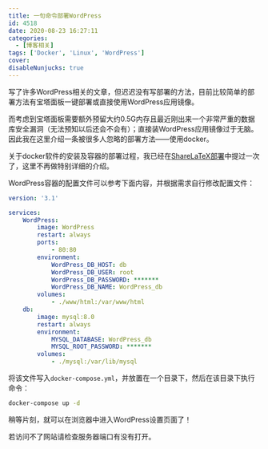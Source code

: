 ```yaml
---
title: 一句命令部署WordPress
id: 4518
date: 2020-08-23 16:27:11
categories:
  - [博客相关]
tags: ['Docker', 'Linux', 'WordPress']
cover: 
disableNunjucks: true
---
```


写了许多WordPress相关的文章，但迟迟没有写部署的方法，目前比较简单的部署方法有宝塔面板一键部署或直接使用WordPress应用镜像。

而考虑到宝塔面板需要额外预留大约0.5G内存且最近刚出来一个非常严重的数据库安全漏洞（无法预知以后还会不会有）；直接装WordPress应用镜像过于无脑。因此我在这里介绍一条被很多人忽略的部署方法——使用docker。


关于docker软件的安装及容器的部署过程，我已经在[ShareLaTeX部署](https://blog.fyz666.xyz/blog/186/)中提过一次了，这里不再做特别详细的介绍。


WordPress容器的配置文件可以参考下面内容，并根据需求自行修改配置文件：

```yaml
version: '3.1'

services:
    WordPress:
        image: WordPress
        restart: always
        ports: 
            - 80:80
        environment:
            WordPress_DB_HOST: db
            WordPress_DB_USER: root
            WordPress_DB_PASSWORD: *******
            WordPress_DB_NAME: WordPress_db
        volumes:
            - ./www/html:/var/www/html
    db:
        image: mysql:8.0
        restart: always
        environment:
            MYSQL_DATABASE: WordPress_db
            MYSQL_ROOT_PASSWORD: *******
        volumes:
            - ./mysql:/var/lib/mysql
```


将该文件写入`docker-compose.yml`，并放置在一个目录下，然后在该目录下执行命令：

```bash
docker-compose up -d
```

稍等片刻，就可以在浏览器中进入WordPress设置页面了！


若访问不了网站请检查服务器端口有没有打开。

